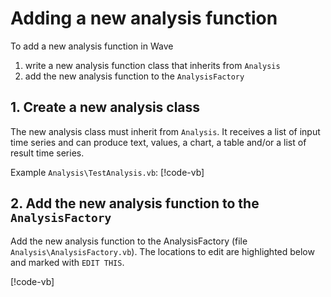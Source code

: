 # Adding a new analysis function

To add a new analysis function in Wave
1. write a new analysis function class that inherits from `Analysis`
1. add the new analysis function to the `AnalysisFactory`

## 1. Create a new analysis class

The new analysis class must inherit from `Analysis`. It receives a list of input time series and can produce text, values, a chart, a table and/or a list of result time series.

Example `Analysis\TestAnalysis.vb`:
[!code-vb[](../../source/Analysis/TestAnalysis.vb)]

## 2. Add the new analysis function to the `AnalysisFactory`

Add the new analysis function to the AnalysisFactory (file `Analysis\AnalysisFactory.vb`). The locations to edit are highlighted below and marked with `EDIT THIS`.

[!code-vb[](../../source/Analysis/AnalysisFactory.vb?highlight=42,82-83,146-147)]